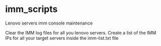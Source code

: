 # imm_scripts
Lenovo servers imm console maintenance 

Clear the IMM log files for all you lenovo servers.
Create a list of the IMM IPs for all your target servers inside the imm-list.txt file
